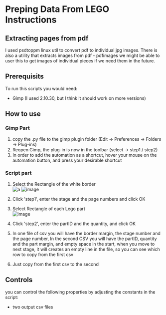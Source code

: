 # Preping Data From LEGO Instructions

## Extracting pages from pdf
I used psdtoppm linux util to convert pdf to individual jpg images.
There is also a utility that extracts images from pdf - pdfimages we might be able to user this to get images of individual pieces if we need them in the future.


## Prerequisits
  To run this scripts you would need:
  * Gimp (I used 2.10.30, but I think it should work on more versions)

## How to use
  ### Gimp Part
  1. copy the .py file to the gimp plugin folder (Edit -> Preferences -> Folders -> Plug-ins)
  2. Reopen Gimp, the plug-in is now in the toolbar (select -> step1 / step2)
  3. In order to add the automation as a shortcut, hover your mouse on the automation button, and press your desirable shortcut
  ### Script part
  1. Select the Rectangle of the white border <br />
  ![a](https://user-images.githubusercontent.com/62891625/156916391-a7d2309a-2790-4773-9bdb-8bd64f16c928.png)
  ![image](https://user-images.githubusercontent.com/62891625/156514956-f3daa015-92ec-4c5b-bec0-582b63fb8be5.png)
  

  2. Click 'step1', enter the stage and the page numbers and click OK
  3. Select Rectangle of each Lego part  <br />
  ![image](https://user-images.githubusercontent.com/62891625/156515273-b903a897-d4e0-43bc-82cf-d86236f1d9d6.png)
  4. Click 'step2', enter the partID and the quantity, and click OK
  5. In one file of csv you will have the border margin, the stage number and the page number,
     In the second CSV you will have the partID, quantity and the part margin, and empty space in the start,
     when you move to next stage, it will creates an empty line in the file, so you can see which row to copy from the first csv
  6. Just copy from the first csv to the second 
  

  
  

## Controls
  you can control the following properties by adjusting the constants in the script:
  * two output csv files 
